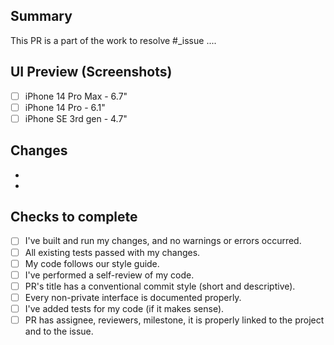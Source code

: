 <!-- Add a meaningful description of the changes you made -->
## Summary
This PR is a part of the work to resolve #_issue
....

<!-- If PR is related to adding or modifying the View, add screenshots for different screen sizes. 
If the PR is not related to UI changes, you can add any other screenshots that helps to understand 
the changes and final result for current PR. -->
## UI Preview (Screenshots)
- [ ] iPhone 14 Pro Max - 6.7" 
- [ ] iPhone 14 Pro -  6.1" 
- [ ] iPhone SE 3rd gen - 4.7"

<!-- Some description of HOW you achieved it. Perhaps give a high-level description of the program flow. 
Did you need to refactor something? What tradeoffs did you take? 
Are there things in here that you’d particularly like people to pay close attention to? -->
## Changes
-
-

<!-- Go through the checklist below to verify that your PR is good and ready for review -->
## Checks to complete
- [ ] I've built and run my changes, and no warnings or errors occurred.
- [ ] All existing tests passed with my changes.
- [ ] My code follows our style guide.
- [ ] I've performed a self-review of my code.
- [ ] PR's title has a conventional commit style (short and descriptive).
- [ ] Every non-private interface is documented properly.
- [ ] I've added tests for my code (if it makes sense).
- [ ] PR has assignee, reviewers, milestone, it is properly linked to the project and to the issue.
